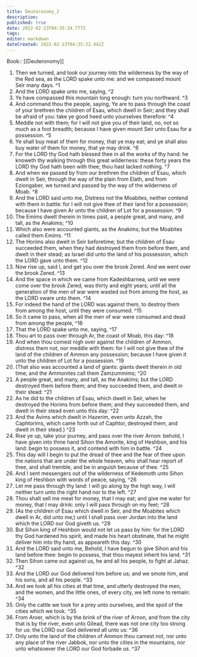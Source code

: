 ```yaml
---
title: Deuteronomy_2
description: 
published: true
date: 2022-02-23T04:35:24.777Z
tags: 
editor: markdown
dateCreated: 2022-02-23T04:35:22.942Z
---
```


 Book:: [[Deuteronomy]]
 1. Then we turned, and took our journey into the wilderness by the way of the Red sea, as the LORD spake unto me: and we compassed mount Seir many days. ^1
 2. And the LORD spake unto me, saying, ^2
 3. Ye have compassed this mountain long enough: turn you northward. ^3
 4. And command thou the people, saying, Ye are to pass through the coast of your brethren the children of Esau, which dwell in Seir; and they shall be afraid of you: take ye good heed unto yourselves therefore: ^4
 5. Meddle not with them; for I will not give you of their land, no, not so much as a foot breadth; because I have given mount Seir unto Esau for a possession. ^5
 6. Ye shall buy meat of them for money, that ye may eat; and ye shall also buy water of them for money, that ye may drink. ^6
 7. For the LORD thy God hath blessed thee in all the works of thy hand: he knoweth thy walking through this great wilderness: these forty years the LORD thy God hath been with thee; thou hast lacked nothing. ^7
 8. And when we passed by from our brethren the children of Esau, which dwelt in Seir, through the way of the plain from Elath, and from Eziongaber, we turned and passed by the way of the wilderness of Moab. ^8
 9. And the LORD said unto me, Distress not the Moabites, neither contend with them in battle: for I will not give thee of their land for a possession; because I have given Ar unto the children of Lot for a possession. ^9
 10. The Emims dwelt therein in times past, a people great, and many, and tall, as the Anakims; ^10
 11. Which also were accounted giants, as the Anakims; but the Moabites called them Emims. ^11
 12. The Horims also dwelt in Seir beforetime; but the children of Esau succeeded them, when they had destroyed them from before them, and dwelt in their stead; as Israel did unto the land of his possession, which the LORD gave unto them. ^12
 13. Now rise up, said I, and get you over the brook Zered. And we went over the brook Zered. ^13
 14. And the space in which we came from Kadeshbarnea, until we were come over the brook Zered, was thirty and eight years; until all the generation of the men of war were wasted out from among the host, as the LORD sware unto them. ^14
 15. For indeed the hand of the LORD was against them, to destroy them from among the host, until they were consumed. ^15
 16. So it came to pass, when all the men of war were consumed and dead from among the people, ^16
 17. That the LORD spake unto me, saying, ^17
 18. Thou art to pass over through Ar, the coast of Moab, this day: ^18
 19. And when thou comest nigh over against the children of Ammon, distress them not, nor meddle with them: for I will not give thee of the land of the children of Ammon any possession; because I have given it unto the children of Lot for a possession. ^19
 20. (That also was accounted a land of giants: giants dwelt therein in old time; and the Ammonites call them Zamzummims; ^20
 21. A people great, and many, and tall, as the Anakims; but the LORD destroyed them before them; and they succeeded them, and dwelt in their stead: ^21
 22. As he did to the children of Esau, which dwelt in Seir, when he destroyed the Horims from before them; and they succeeded them, and dwelt in their stead even unto this day: ^22
 23. And the Avims which dwelt in Hazerim, even unto Azzah, the Caphtorims, which came forth out of Caphtor, destroyed them, and dwelt in their stead.) ^23
 24. Rise ye up, take your journey, and pass over the river Arnon: behold, I have given into thine hand Sihon the Amorite, king of Heshbon, and his land: begin to possess it, and contend with him in battle. ^24
 25. This day will I begin to put the dread of thee and the fear of thee upon the nations that are under the whole heaven, who shall hear report of thee, and shall tremble, and be in anguish because of thee. ^25
 26. And I sent messengers out of the wilderness of Kedemoth unto Sihon king of Heshbon with words of peace, saying, ^26
 27. Let me pass through thy land: I will go along by the high way, I will neither turn unto the right hand nor to the left. ^27
 28. Thou shalt sell me meat for money, that I may eat; and give me water for money, that I may drink: only I will pass through on my feet; ^28
 29. (As the children of Esau which dwell in Seir, and the Moabites which dwell in Ar, did unto me;) until I shall pass over Jordan into the land which the LORD our God giveth us. ^29
 30. But Sihon king of Heshbon would not let us pass by him: for the LORD thy God hardened his spirit, and made his heart obstinate, that he might deliver him into thy hand, as appeareth this day. ^30
 31. And the LORD said unto me, Behold, I have begun to give Sihon and his land before thee: begin to possess, that thou mayest inherit his land. ^31
 32. Then Sihon came out against us, he and all his people, to fight at Jahaz. ^32
 33. And the LORD our God delivered him before us; and we smote him, and his sons, and all his people. ^33
 34. And we took all his cities at that time, and utterly destroyed the men, and the women, and the little ones, of every city, we left none to remain: ^34
 35. Only the cattle we took for a prey unto ourselves, and the spoil of the cities which we took. ^35
 36. From Aroer, which is by the brink of the river of Arnon, and from the city that is by the river, even unto Gilead, there was not one city too strong for us: the LORD our God delivered all unto us: ^36
 37. Only unto the land of the children of Ammon thou camest not, nor unto any place of the river Jabbok, nor unto the cities in the mountains, nor unto whatsoever the LORD our God forbade us. ^37
